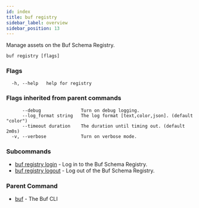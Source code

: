```yaml
---
id: index
title: buf registry
sidebar_label: overview
sidebar_position: 13
---
```

Manage assets on the Buf Schema Registry.

```
buf registry [flags]
```

### Flags

```
  -h, --help   help for registry
```

### Flags inherited from parent commands

```
      --debug               Turn on debug logging.
      --log_format string   The log format [text,color,json]. (default "color")
      --timeout duration    The duration until timing out. (default 2m0s)
  -v, --verbose             Turn on verbose mode.
```

### Subcommands

* [buf registry login](login)	 - Log in to the Buf Schema Registry.
* [buf registry logout](logout)	 - Log out of the Buf Schema Registry.

### Parent Command

* [buf](../index)	 - The Buf CLI
